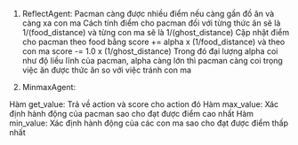 1. ReflectAgent:
Pacman càng được nhiều điểm nếu càng gần đồ ăn và càng xa con ma
Cách tính điểm cho pacman đối với từng thức ăn sẽ là 1/(food_distance) và từng con ma sẽ là 1/(ghost_distance)
Cặp nhật điểm cho pacman theo food bằng score += alpha x (1/food_distance) 
                      và theo con ma    score -= 1.0 x (1/ghost_distance)
Trong đó đại lượng alpha coi như độ liều lĩnh của pacman, alpha càng lớn thì pacman càng coi trọng việc ăn được thức ăn so với việc tránh con ma

2. MinmaxAgent:

Hàm get_value: Trả về action và score cho action đó
Hàm max_value: Xác định hành động của pacman sao cho đạt được điểm cao nhất
Hàm min_value: Xác định hành động của các con ma sao cho đạt được điểm thấp nhất
